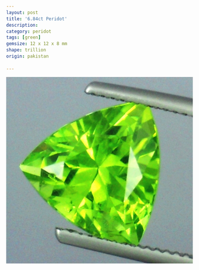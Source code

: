```yaml
---
layout: post
title: '6.84ct Peridot'
description: 
category: peridot
tags: [green]
gemsize: 12 x 12 x 8 mm
shape: trillion
origin: pakistan

---
```

![Peridot pic 1](/images/6.84-peridot-a.jpg)
